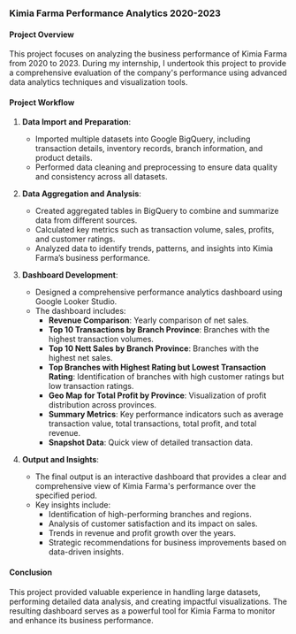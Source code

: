 ### Kimia Farma Performance Analytics 2020-2023

#### Project Overview

This project focuses on analyzing the business performance of Kimia Farma from 2020 to 2023. During my internship, I undertook this project to provide a comprehensive evaluation of the company's performance using advanced data analytics techniques and visualization tools.

#### Project Workflow

1. **Data Import and Preparation**:
    - Imported multiple datasets into Google BigQuery, including transaction details, inventory records, branch information, and product details.
    - Performed data cleaning and preprocessing to ensure data quality and consistency across all datasets.

2. **Data Aggregation and Analysis**:
    - Created aggregated tables in BigQuery to combine and summarize data from different sources.
    - Calculated key metrics such as transaction volume, sales, profits, and customer ratings.
    - Analyzed data to identify trends, patterns, and insights into Kimia Farma’s business performance.

3. **Dashboard Development**:
    - Designed a comprehensive performance analytics dashboard using Google Looker Studio.
    - The dashboard includes:
        - **Revenue Comparison**: Yearly comparison of net sales.
        - **Top 10 Transactions by Branch Province**: Branches with the highest transaction volumes.
        - **Top 10 Nett Sales by Branch Province**: Branches with the highest net sales.
        - **Top Branches with Highest Rating but Lowest Transaction Rating**: Identification of branches with high customer ratings but low transaction ratings.
        - **Geo Map for Total Profit by Province**: Visualization of profit distribution across provinces.
        - **Summary Metrics**: Key performance indicators such as average transaction value, total transactions, total profit, and total revenue.
        - **Snapshot Data**: Quick view of detailed transaction data.

4. **Output and Insights**:
    - The final output is an interactive dashboard that provides a clear and comprehensive view of Kimia Farma's performance over the specified period.
    - Key insights include:
        - Identification of high-performing branches and regions.
        - Analysis of customer satisfaction and its impact on sales.
        - Trends in revenue and profit growth over the years.
        - Strategic recommendations for business improvements based on data-driven insights.

#### Conclusion

This project provided valuable experience in handling large datasets, performing detailed data analysis, and creating impactful visualizations. The resulting dashboard serves as a powerful tool for Kimia Farma to monitor and enhance its business performance.
